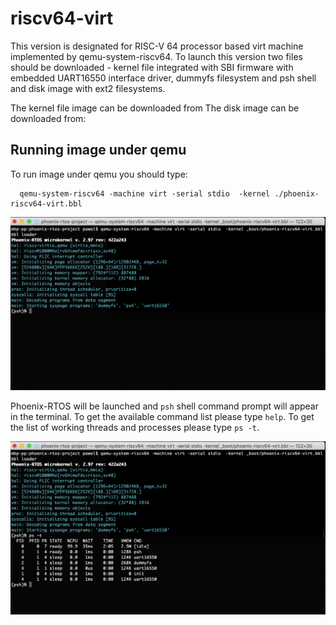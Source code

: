 # riscv64-virt
This version is designated for RISC-V 64 processor based virt machine implemented by qemu-system-riscv64. To launch this version two files should be downloaded - kernel file
integrated with SBI firmware with embedded UART16550 interface driver, dummyfs filesystem and psh shell and disk image with ext2 filesystems.

The kernel file image can be downloaded from
The disk image can be downloaded from:

## Running image under qemu
To run image under qemu you should type:

```
  qemu-system-riscv64 -machine virt -serial stdio  -kernel ./phoenix-riscv64-virt.bbl
```

<img src="qemu-riscv64-virt.png" width="600px">

Phoenix-RTOS will be launched and `psh` shell command prompt will appear in the terminal. To get the available command list please type `help`. To get the list of working threads and processes please type `ps -t`.

<img src="qemu-riscv64-virt-ps-t.png" width="600px">
